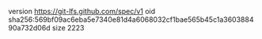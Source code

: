 version https://git-lfs.github.com/spec/v1
oid sha256:569bf09ac6eba5e7340e81d4a6068032cf1bae565b45c1a360388490a732d06d
size 2223
